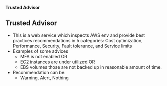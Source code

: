 **Trusted Advisor**

## Trusted Advisor
- This is a web service which inspects AWS env and provide best practices recommendations in 5 categories: Cost optimization, Performance, Security, Fault tolerance, and Service limits  
- Examples of some advices
  - MFA is not enabled OR
  - EC2 instances are under utilized OR
  - EBS volumes those are not backed up in reasonable amount of time.  
- Recommendation can be:
  - Warning, Alert, Nothing
